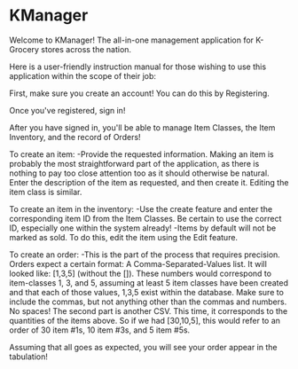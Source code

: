 # KManager
 
Welcome to KManager! The all-in-one management application for K-Grocery stores across the nation.

Here is a user-friendly instruction manual for those wishing to use this application within the scope of their job:


First, make sure you create an account! You can do this by Registering.

Once you've registered, sign in!



After you have signed in, you'll be able to manage Item Classes, the Item Inventory, and the record of Orders!

To create an item:
-Provide the requested information. Making an item is probably the most straightforward part of the application, as there is nothing to pay too close attention too as it should otherwise be natural. Enter the description of the item as requested, and then create it. Editing the item class is similar.

To create an item in the inventory:
-Use the create feature and enter the corresponding item ID from the Item Classes. Be certain to use the correct ID, especially one within the system already!
-Items by default will not be marked as sold. To do this, edit the item using the Edit feature.

To create an order:
-This is the part of the process that requires precision. Orders expect a certain format:
A Comma-Separated-Values list. It will looked like: [1,3,5] (without the []). These numbers would correspond to item-classes 1, 3, and 5, assuming at least 5 item classes have been created and that each of those values, 1,3,5 exist within the database. Make sure to include the commas, but not anything other than the commas and numbers. No spaces!
The second part is another CSV. This time, it corresponds to the quantities of the items above. So if we had [30,10,5], this would refer to an order of 30 item #1s, 10 item #3s, and 5 item #5s.

Assuming that all goes as expected, you will see your order appear in the tabulation!

